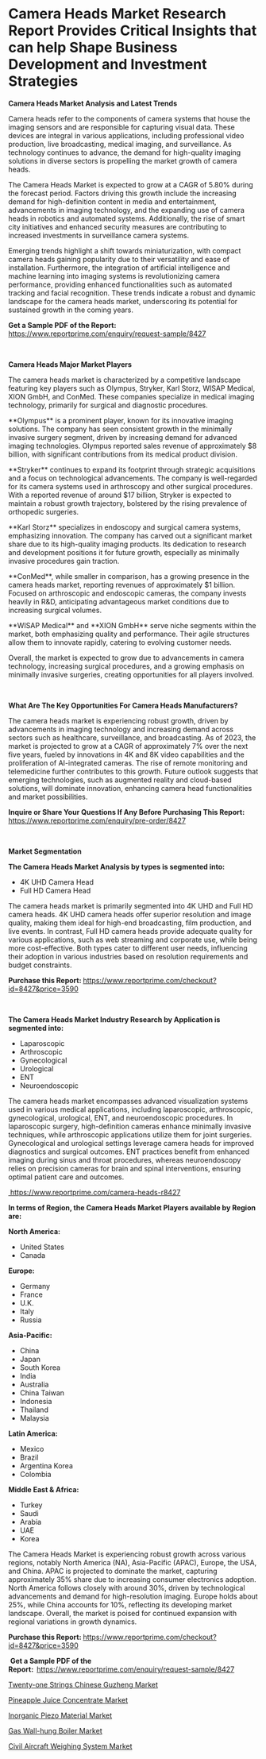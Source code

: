 <p><h1>Camera Heads Market Research Report Provides Critical Insights that can help Shape Business Development and Investment Strategies</h1></p><p><strong>Camera Heads Market Analysis and Latest Trends</strong></p>
<p><p>Camera heads refer to the components of camera systems that house the imaging sensors and are responsible for capturing visual data. These devices are integral in various applications, including professional video production, live broadcasting, medical imaging, and surveillance. As technology continues to advance, the demand for high-quality imaging solutions in diverse sectors is propelling the market growth of camera heads.</p><p>The Camera Heads Market is expected to grow at a CAGR of 5.80% during the forecast period. Factors driving this growth include the increasing demand for high-definition content in media and entertainment, advancements in imaging technology, and the expanding use of camera heads in robotics and automated systems. Additionally, the rise of smart city initiatives and enhanced security measures are contributing to increased investments in surveillance camera systems.</p><p>Emerging trends highlight a shift towards miniaturization, with compact camera heads gaining popularity due to their versatility and ease of installation. Furthermore, the integration of artificial intelligence and machine learning into imaging systems is revolutionizing camera performance, providing enhanced functionalities such as automated tracking and facial recognition. These trends indicate a robust and dynamic landscape for the camera heads market, underscoring its potential for sustained growth in the coming years.</p></p>
<p><strong>Get a Sample PDF of the Report:&nbsp;</strong> <a href="https://www.reportprime.com/enquiry/request-sample/8427">https://www.reportprime.com/enquiry/request-sample/8427</a></p>
<p>&nbsp;</p>
<p><strong>Camera Heads Major Market Players</strong></p>
<p><p>The camera heads market is characterized by a competitive landscape featuring key players such as Olympus, Stryker, Karl Storz, WISAP Medical, XION GmbH, and ConMed. These companies specialize in medical imaging technology, primarily for surgical and diagnostic procedures.</p><p>**Olympus** is a prominent player, known for its innovative imaging solutions. The company has seen consistent growth in the minimally invasive surgery segment, driven by increasing demand for advanced imaging technologies. Olympus reported sales revenue of approximately $8 billion, with significant contributions from its medical product division.</p><p>**Stryker** continues to expand its footprint through strategic acquisitions and a focus on technological advancements. The company is well-regarded for its camera systems used in arthroscopy and other surgical procedures. With a reported revenue of around $17 billion, Stryker is expected to maintain a robust growth trajectory, bolstered by the rising prevalence of orthopedic surgeries.</p><p>**Karl Storz** specializes in endoscopy and surgical camera systems, emphasizing innovation. The company has carved out a significant market share due to its high-quality imaging products. Its dedication to research and development positions it for future growth, especially as minimally invasive procedures gain traction.</p><p>**ConMed**, while smaller in comparison, has a growing presence in the camera heads market, reporting revenues of approximately $1 billion. Focused on arthroscopic and endoscopic cameras, the company invests heavily in R&D, anticipating advantageous market conditions due to increasing surgical volumes.</p><p>**WISAP Medical** and **XION GmbH** serve niche segments within the market, both emphasizing quality and performance. Their agile structures allow them to innovate rapidly, catering to evolving customer needs.</p><p>Overall, the market is expected to grow due to advancements in camera technology, increasing surgical procedures, and a growing emphasis on minimally invasive surgeries, creating opportunities for all players involved.</p></p>
<p>&nbsp;</p>
<p><strong>What Are The Key Opportunities For Camera Heads Manufacturers?</strong></p>
<p><p>The camera heads market is experiencing robust growth, driven by advancements in imaging technology and increasing demand across sectors such as healthcare, surveillance, and broadcasting. As of 2023, the market is projected to grow at a CAGR of approximately 7% over the next five years, fueled by innovations in 4K and 8K video capabilities and the proliferation of AI-integrated cameras. The rise of remote monitoring and telemedicine further contributes to this growth. Future outlook suggests that emerging technologies, such as augmented reality and cloud-based solutions, will dominate innovation, enhancing camera head functionalities and market possibilities.</p></p>
<p><strong>Inquire or Share Your Questions If Any Before Purchasing This Report:</strong> <a href="https://www.reportprime.com/enquiry/pre-order/8427">https://www.reportprime.com/enquiry/pre-order/8427</a></p>
<p>&nbsp;</p>
<p><strong>Market Segmentation</strong></p>
<p><strong>The Camera Heads Market Analysis by types is segmented into:</strong></p>
<p><ul><li>4K UHD Camera Head</li><li>Full HD Camera Head</li></ul></p>
<p><p>The camera heads market is primarily segmented into 4K UHD and Full HD camera heads. 4K UHD camera heads offer superior resolution and image quality, making them ideal for high-end broadcasting, film production, and live events. In contrast, Full HD camera heads provide adequate quality for various applications, such as web streaming and corporate use, while being more cost-effective. Both types cater to different user needs, influencing their adoption in various industries based on resolution requirements and budget constraints.</p></p>
<p><strong>Purchase this Report:&nbsp;</strong><a href="https://www.reportprime.com/checkout?id=8427&price=3590">https://www.reportprime.com/checkout?id=8427&price=3590</a></p>
<p>&nbsp;</p>
<p><strong>The Camera Heads Market Industry Research by Application is segmented into:</strong></p>
<p><ul><li>Laparoscopic</li><li>Arthroscopic</li><li>Gynecological</li><li>Urological</li><li>ENT</li><li>Neuroendoscopic</li></ul></p>
<p><p>The camera heads market encompasses advanced visualization systems used in various medical applications, including laparoscopic, arthroscopic, gynecological, urological, ENT, and neuroendoscopic procedures. In laparoscopic surgery, high-definition cameras enhance minimally invasive techniques, while arthroscopic applications utilize them for joint surgeries. Gynecological and urological settings leverage camera heads for improved diagnostics and surgical outcomes. ENT practices benefit from enhanced imaging during sinus and throat procedures, whereas neuroendoscopy relies on precision cameras for brain and spinal interventions, ensuring optimal patient care and outcomes.</p></p>
<p><a href="https://www.reportprime.com/camera-heads-r8427">&nbsp;https://www.reportprime.com/camera-heads-r8427</a></p>
<p><strong>In terms of Region, the Camera Heads Market Players available by Region are:</strong></p>
<p>
    <p> <strong> North America: </strong>
        <ul>
            <li>United States</li>
            <li>Canada</li>
        </ul>
        </p> 
    <p> <strong> Europe: </strong>
        <ul>
            <li>Germany</li>
            <li>France</li>
            <li>U.K.</li>
            <li>Italy</li>
            <li>Russia</li>
        </ul>
        </p> 
    <p> <strong> Asia-Pacific: </strong>
        <ul>
            <li>China</li>
            <li>Japan</li>
            <li>South Korea</li>
            <li>India</li>
            <li>Australia</li>
            <li>China Taiwan</li>
            <li>Indonesia</li>
            <li>Thailand</li>
            <li>Malaysia</li>
        </ul>
        </p> 
    <p> <strong> Latin America: </strong>
        <ul>
            <li>Mexico</li>
            <li>Brazil</li>
            <li>Argentina Korea</li>
            <li>Colombia</li>
        </ul>
        </p> 
    <p> <strong> Middle East & Africa: </strong>
        <ul>
            <li>Turkey</li>
            <li>Saudi</li>
            <li>Arabia</li>
            <li>UAE</li>
            <li>Korea</li>
        </ul>
    </p>
    </p>
<p><p>The Camera Heads Market is experiencing robust growth across various regions, notably North America (NA), Asia-Pacific (APAC), Europe, the USA, and China. APAC is projected to dominate the market, capturing approximately 35% share due to increasing consumer electronics adoption. North America follows closely with around 30%, driven by technological advancements and demand for high-resolution imaging. Europe holds about 25%, while China accounts for 10%, reflecting its developing market landscape. Overall, the market is poised for continued expansion with regional variations in growth dynamics.</p></p>
<p><strong>Purchase this Report: </strong><a href="https://www.reportprime.com/checkout?id=8427&price=3590">https://www.reportprime.com/checkout?id=8427&price=3590</a></p>
<p>&nbsp;<strong>Get a Sample PDF of the Report:&nbsp;&nbsp;</strong><a href="https://www.reportprime.com/enquiry/request-sample/8427">https://www.reportprime.com/enquiry/request-sample/8427</a></p>
<p><strong></strong></p>
<p><p><a href="https://medium.com/@scottroberts2661/the-twenty-one-strings-chinese-guzheng-market-decisions-are-mostly-driven-by-resource-7185c29ee503">Twenty-one Strings Chinese Guzheng Market</a></p><p><a href="https://www.linkedin.com/pulse/global-pineapple-juice-concentrate-industry-analysis-share-kbb5f?trackingId=UWloWVSDRhyRBDU7I%2F4kCA%3D%3D">Pineapple Juice Concentrate Market</a></p><p><a href="https://issuu.com/reportprime-2/docs/inorganic-piezo-material-market-siz_22d3e968ab0c2c">Inorganic Piezo Material Market</a></p><p><a href="https://issuu.com/reportprime-2/docs/gas-wall-hung-boiler-market-size-20_39ac0b7a8d4ff6">Gas Wall-hung Boiler Market</a></p><p><a href="https://medium.com/@scottroberts2661/the-civil-aircraft-weighing-system-market-prioritizes-cost-control-and-efficiency-enhancement-3f39b35be6c0">Civil Aircraft Weighing System Market</a></p></p>